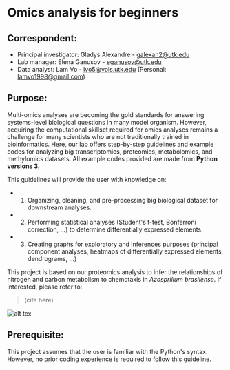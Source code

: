 # Omics analysis for beginners
## Correspondent:
  * Principal investigator: Gladys Alexandre - galexan2@utk.edu
  * Lab manager: Elena Ganusov - eganusov@utk.edu
  * Data analyst: Lam Vo - lvo5@vols.utk.edu (Personal: lamvo1998@gmail.com)

## Purpose:
Multi-omics analyses are becoming the gold standards for answering systems-level biological questions in many model organism. However, acquiring the computational skillset required for omics analyses remains a challenge for many scientists who are not traditionally trained in bioinformatics. Here, our lab offers step-by-step guidelines and example codes for analyzing big transcriptomics, proteomics, metabolomics, and methylomics datasets. All example codes provided are made from **Python versions 3.**

This guidelines will provide the user with knowledge on: 
* 1) Organizing, cleaning, and pre-processing big biological dataset for downstream analyses.
* 2) Performing statistical analyses (Student's t-test, Bonferroni correction, ...) to determine differentially expressed elements.
* 3) Creating graphs for exploratory and inferences purposes (principal component analyses, heatmaps of differentially expressed elements, dendrograms, ...)

This project is based on our proteomics analysis to infer the relationships of nitrogen and carbon metabolism to chemotaxis in *Azosprillum brasilense*. If interested, please refer to:
> (cite here)

![alt tex](http://alexandrelab.utk.edu/images/Slide.jpg)

## Prerequisite:
This project assumes that the user is familiar with the Python's syntax. However, no prior coding experience is required to follow this guideline. 
